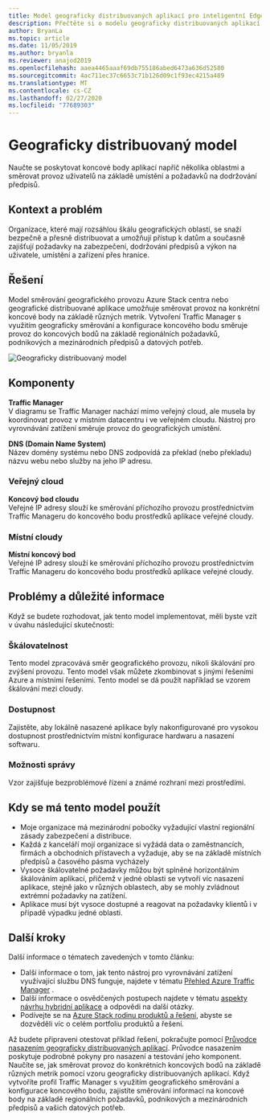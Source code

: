 ```yaml
---
title: Model geograficky distribuovaných aplikací pro inteligentní Edge pomocí Azure a centra Azure Stack.
description: Přečtěte si o modelu geograficky distribuovaných aplikací pro inteligentní Edge pomocí Azure a centra Azure Stack.
author: BryanLa
ms.topic: article
ms.date: 11/05/2019
ms.author: bryanla
ms.reviewer: anajod2019
ms.openlocfilehash: aaea4465aaaf69db755186abed6473a636d52580
ms.sourcegitcommit: 4ac711ec37c6653c71b126d09c1f93ec4215a489
ms.translationtype: MT
ms.contentlocale: cs-CZ
ms.lasthandoff: 02/27/2020
ms.locfileid: "77689303"
---
```

# <a name="geo-distributed-pattern"></a>Geograficky distribuovaný model

Naučte se poskytovat koncové body aplikací napříč několika oblastmi a směrovat provoz uživatelů na základě umístění a požadavků na dodržování předpisů.

## <a name="context-and-problem"></a>Kontext a problém

Organizace, které mají rozsáhlou škálu geografických oblastí, se snaží bezpečně a přesně distribuovat a umožňují přístup k datům a současně zajišťují požadavky na zabezpečení, dodržování předpisů a výkon na uživatele, umístění a zařízení přes hranice.

## <a name="solution"></a>Řešení

Model směrování geografického provozu Azure Stack centra nebo geografické distribuované aplikace umožňuje směrovat provoz na konkrétní koncové body na základě různých metrik. Vytvoření Traffic Manager s využitím geograficky směrování a konfigurace koncového bodu směruje provoz do koncových bodů na základě regionálních požadavků, podnikových a mezinárodních předpisů a datových potřeb.

![Geograficky distribuovaný model](media/pattern-geo-distributed/geo-distribution.png)

## <a name="components"></a>Komponenty

**Traffic Manager**  
V diagramu se Traffic Manager nachází mimo veřejný cloud, ale musela by koordinovat provoz v místním datacentru i ve veřejném cloudu. Nástroj pro vyrovnávání zatížení směruje provoz do geografických umístění.

**DNS (Domain Name System)**  
Název domény systému nebo DNS zodpovídá za překlad (nebo překladu) názvu webu nebo služby na jeho IP adresu.

### <a name="public-cloud"></a>Veřejný cloud

**Koncový bod cloudu**  
Veřejné IP adresy slouží ke směrování příchozího provozu prostřednictvím Traffic Manageru do koncového bodu prostředků aplikace veřejné cloudy.  

### <a name="local-clouds"></a>Místní cloudy

**Místní koncový bod**  
Veřejné IP adresy slouží ke směrování příchozího provozu prostřednictvím Traffic Manageru do koncového bodu prostředků aplikace veřejné cloudy.

## <a name="issues-and-considerations"></a>Problémy a důležité informace

Když se budete rozhodovat, jak tento model implementovat, měli byste vzít v úvahu následující skutečnosti:

### <a name="scalability"></a>Škálovatelnost

Tento model zpracovává směr geografického provozu, nikoli škálování pro zvýšení provozu. Tento model však můžete zkombinovat s jinými řešeními Azure a místními řešeními. Tento model se dá použít například se vzorem škálování mezi cloudy.

### <a name="availability"></a>Dostupnost

Zajistěte, aby lokálně nasazené aplikace byly nakonfigurované pro vysokou dostupnost prostřednictvím místní konfigurace hardwaru a nasazení softwaru.

### <a name="manageability"></a>Možnosti správy

Vzor zajišťuje bezproblémové řízení a známé rozhraní mezi prostředími.

## <a name="when-to-use-this-pattern"></a>Kdy se má tento model použít

- Moje organizace má mezinárodní pobočky vyžadující vlastní regionální zásady zabezpečení a distribuce.
- Každá z kanceláří mojí organizace si vyžádá data o zaměstnancích, firmách a obchodních přístavech a vyžaduje, aby se na základě místních předpisů a časového pásma vycházely
- Vysoce škálovatelné požadavky můžou být splněné horizontálním škálováním aplikací, přičemž v jedné oblasti se vytvoří víc nasazení aplikace, stejně jako v různých oblastech, aby se mohly zvládnout extrémní požadavky na zatížení.
- Aplikace musí být vysoce dostupné a reagovat na požadavky klientů i v případě výpadku jedné oblasti.

## <a name="next-steps"></a>Další kroky

Další informace o tématech zavedených v tomto článku:
- Další informace o tom, jak tento nástroj pro vyrovnávání zatížení využívající službu DNS funguje, najdete v tématu [Přehled Azure Traffic Manager](/azure/traffic-manager/traffic-manager-overview) .
- Další informace o osvědčených postupech najdete v tématu [aspekty návrhu hybridní aplikace](overview-app-design-considerations.md) a odpovědi na další otázky.
- Podívejte se na [Azure Stack rodinu produktů a řešení](/azure-stack), abyste se dozvěděli víc o celém portfoliu produktů a řešení.

Až budete připraveni otestovat příklad řešení, pokračujte pomocí [Průvodce nasazením geograficky distribuovaných aplikací](solution-deployment-guide-geo-distributed.md). Průvodce nasazením poskytuje podrobné pokyny pro nasazení a testování jeho komponent. Naučíte se, jak směrovat provoz do konkrétních koncových bodů na základě různých metrik pomocí vzoru geograficky distribuovaných aplikací. Když vytvoříte profil Traffic Manager s využitím geografického směrování a konfigurace koncového bodu, zajistíte směrování informací na koncové body na základě regionálních požadavků, podnikových a mezinárodních předpisů a vašich datových potřeb.
